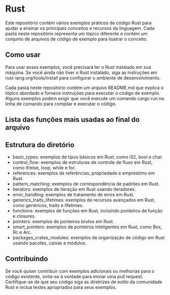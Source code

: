 # Rust
 Este repositório contém vários exemplos práticos de código Rust para ajudar a ensinar os principais conceitos e recursos da linguagem. Cada pasta neste repositório representa um tópico diferente e contém um conjunto de arquivos de código de exemplo para ilustrar o conceito.

## Como usar
Para usar esses exemplos, você precisará ter o Rust instalado em sua máquina. Se você ainda não tiver o Rust instalado, siga as instruções em rust-lang.org/tools/install para configurar o ambiente de desenvolvimento.

Cada pasta neste repositório contém um arquivo README.md que explica o tópico abordado e fornece instruções para executar o código de exemplo. Alguns exemplos podem exigir que você execute um comando cargo run na linha de comando para compilar e executar o código.

## Lista das funções mais usadas ao final do arquivo

## Estrutura do diretório
- basic_types: exemplos de tipos básicos em Rust, como i32, bool e char.
- control_flow: exemplos de estruturas de controle de fluxo em Rust, como if/else, loop, while e for.
- references: exemplos de referências, propriedade e empréstimo em Rust.
- pattern_matching: exemplos de correspondência de padrões em Rust.
- iterators: exemplos de iteração em Rust usando iteradores.
- error_handling: exemplos de tratamento de erros em Rust.
- generics_traits_lifetimes: exemplos de recursos avançados em Rust, como genéricos, traits e lifetimes.
- functions: exemplos de funções em Rust, incluindo ponteiros de função e closures.
- pointers: exemplos de ponteiros brutos em Rust.
- smart_pointers: exemplos de ponteiros inteligentes em Rust, como Box, Rc e Arc.
- packages_crates_modules: exemplos de organização de código em Rust usando pacotes, caixas e módulos.
## Contribuindo
Se você quiser contribuir com exemplos adicionais ou melhorias para o código existente, sinta-se à vontade para enviar uma pull request. Certifique-se de que seu código siga as diretrizes de estilo da comunidade Rust e inclua testes apropriados para seus exemplos.

